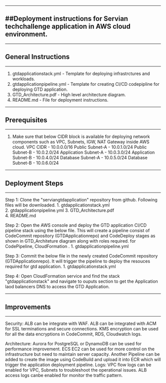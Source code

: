 ------------------------------------------------------------------------------------------------------------------
##Deployment instructions for Servian techchallenge application in AWS cloud environment.
------------------------------------------------------------------------------------------------------------------

******************************************************************************************************************
##				          General Instructions
******************************************************************************************************************
1. gtdapplicationstack.yml    - Template for deploying infrastrctures and workloads.
2. gtdapplicationpipeline.yml - Template for creating CI/CD codepipline for deploying GTD application.
3. GTD_Architecture.pdf       - High level architecture diagram.
4. README.md                  - File for deployment instructions.



******************************************************************************************************************
##                                             Prerequisites
******************************************************************************************************************

1. Make sure that below CIDR block is available for deploying network components such as VPC, Subnets, IGW, 
   NAT Gateway inside AWS cloud.
	VPC CIDR - 10.0.0.0/16
        Public Subnet-A - 10.0.1.0/24
        Public Subnet-B - 10.0.2.0/24
        Application Subnet-A - 10.0.3.0/24
        Application Subnet-B - 10.0.4.0/24
        Database Subnet-A - 10.0.5.0/24
        Database Subnet-B - 10.0.6.0/24

******************************************************************************************************************
##                                           Deployment Steps
******************************************************************************************************************
Step 1:
	Clone the "serviangtdapplication" repository from github. Following files will be downloaded.
		1. gtdapplicationstack.yml    
		2. gtdapplicationpipeline.yml 
		3. GTD_Architecture.pdf       
		4. README.md                  

Step 2:
	Open the AWS console and deploy the GTD application CI/CD pipeline stack using the below file. This will create 
	a pipeline consist of CodeCommit repository (GTDApplicationrepo) and CodeDeploy stages as shown in GTD_Architeture 
	diagram along with roles required.
	for CodePipeline, CloudFormation .
		1. gtdapplicationpipeline.yml

Step 3:
	Commit the below file in the newly created CodeCommit repository (GTDApplicationrepo). It will trigger the 
	pipeline to deploy the resouces required for gtd application.
		1. gtdapplicationstack.yml

Step 4:
	Open CloudFormation service and find the stack "gtdapplicationstack" and navigate to ouputs section to get the 
	Application laod balancers DNS to access the GTD Application.
******************************************************************************************************************
  ##                                         Improvements 
******************************************************************************************************************
Security:
	ALB can be integrate with WAF.
	ALB can be integrated with ACM for SSL terminations and secure connections.
	KMS encryption can be used for all the data encryptions in CodeCommit, RDS, Cloudwatch logs.

Architecture:
	Aurora for PostgreSQL or DynamoDB can be used for performance improvement.
	ECS EC2 can be used for more control on the infrastructure but need to maintain server capacity.
	Another Pipeline can be added to create the image using CodeBuild and upload it into ECR which will trigger the application
	deployment pipeline.
Logs:
	VPC flow logs can be enabled for VPC, Subnets to troubleshoot the operational issues.
	ALB access logs canbe enabled for monitor the traffic pattern.
